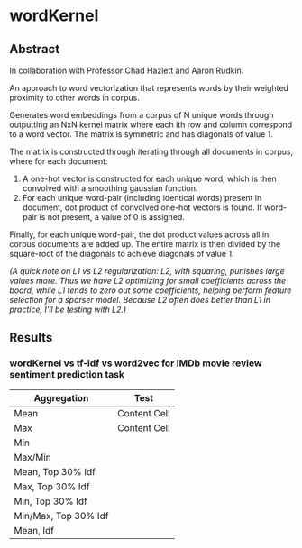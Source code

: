 # wordKernel

## Abstract

In collaboration with Professor Chad Hazlett and Aaron Rudkin.

An approach to word vectorization that represents words by their weighted proximity to other words in corpus.

Generates word embeddings from a corpus of N unique words through outputting an NxN kernel matrix where each ith row and column correspond to a word vector.  The matrix is symmetric and has diagonals of value 1.

The matrix is constructed through iterating through all documents in corpus, where for each document:

1) A one-hot vector is constructed for each unique word, which is then convolved with a smoothing gaussian function.
2) For each unique word-pair (including identical words) present in document, dot product of convolved one-hot vectors is found.  If word-pair is not present, a value of 0 is assigned.

Finally, for each unique word-pair, the dot product values across all in corpus documents are added up.  The entire matrix is then divided by the square-root of the diagonals to achieve diagonals of value 1. 

*(A quick note on L1 vs L2 regularization: L2, with squaring, punishes large values more.  Thus we have L2 optimizing for small coefficients across the board, while L1 tends to zero out some coefficients, helping perform feature selection for a sparser model.  Because L2 often does better than L1 in practice, I'll be testing with L2.)*

## Results

### wordKernel vs tf-idf vs word2vec for IMDb movie review sentiment prediction task

| Aggregation | Test |
| ------------- | ------------- |
| Mean  | Content Cell  |
| Max  | Content Cell  |
| Min | |
| Max/Min | | 
| Mean, Top 30% Idf | | 
| Max, Top 30% Idf | | 
| Min, Top 30% Idf | | 
| Min/Max, Top 30% Idf | | 
| Mean, Idf | | 




